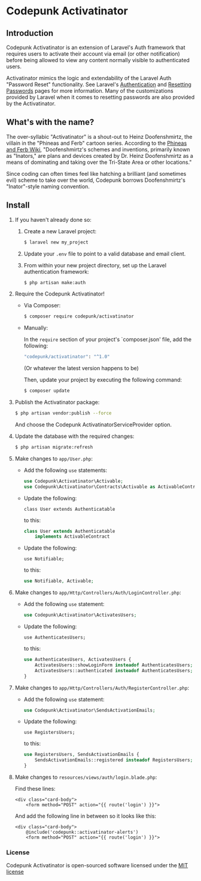 # Codepunk Activatinator

## Introduction

Codepunk Activatinator is an extension of Laravel's Auth framework that 
requires users to activate their account via email (or other notification) before 
being allowed to view any content normally visible to authenticated users.

Activatinator mimics the logic and extendability of the Laravel Auth "Password Reset"
functionality. See Laravel's [Authentication](https://laravel.com/docs/authentication) 
and [Resetting Passwords](https://laravel.com/docs/passwords) pages for more information.
Many of the customizations provided by Laravel when it comes to resetting passwords 
are also provided by the Activatinator.

## What's with the name?

The over-syllabic "Activatinator" is a shout-out to Heinz Doofenshmirtz, the villain
in the "Phineas and Ferb" cartoon series. According to the 
[Phineas and Ferb Wiki](http://phineasandferb.wikia.com/wiki/List_of_Doofenshmirtz%27s_schemes_and_inventions), 
"Doofenshmirtz's schemes and inventions, primarily known as "Inators," are plans and 
devices created by Dr. Heinz Doofenshmirtz as a means of dominating and taking over 
the Tri-State Area or other locations."

Since coding can often times feel like hatching a brilliant (and sometimes evil) 
scheme to take over the world, Codepunk borrows Doofenshmirtz's "Inator"-style naming 
convention.

## Install

1. If you haven't already done so:
   
   1. Create a new Laravel project:

      ```bash
      $ laravel new my_project
      ```

   2. Update your `.env` file to point to a valid database and email client.

   3. From within your new project directory, set up the Laravel authentication framework:

      ```bash
      $ php artisan make:auth
      ``` 

2. Require the Codepunk Activatinator!

   * Via Composer:

     ```bash
     $ composer require codepunk/activatinator
     ```
   
   * Manually:
     
     In the `require` section of your project's `composer.json' file, add the following:
     
     ```bash
     "codepunk/activatinator": "^1.0"
     ```
     
     (Or whatever the latest version happens to be)
     
     Then, update your project by executing the following command:
     
     ```bash
     $ composer update
     ```
     
3. Publish the Activatinator package:
   
   ```bash
   $ php artisan vendor:publish --force
   ```
   
   And choose the Codepunk ActivatinatorServiceProvider option.

4. Update the database with the required changes:
   
   ```bash
   $ php artisan migrate:refresh
   ```
5. Make changes to `app/User.php`:
   
   * Add the following `use` statements:
   
     ```php
     use Codepunk\Activatinator\Activable;
     use Codepunk\Activatinator\Contracts\Activable as ActivableContract;
     ```
   
   * Update the following:
     
     ```
     class User extends Authenticatable
     ```
     
     to this:
     
     ```php
     class User extends Authenticatable
         implements ActivableContract
     ```
   
   * Update the following:
        
     ```
     use Notifiable;
     ```
     
     to this:
     
     ```php
     use Notifiable, Activable;
     ```

6. Make changes to `app/Http/Controllers/Auth/LoginController.php`:
   
   * Add the following `use` statement:
     
     ```php
     use Codepunk\Activatinator\ActivatesUsers;
     ```
     
   * Update the following:
     
     ```
     use AuthenticatesUsers;
     ```
     
     to this:
     
     ```php
     use AuthenticatesUsers, ActivatesUsers {
         ActivatesUsers::showLoginForm insteadof AuthenticatesUsers;
         ActivatesUsers::authenticated insteadof AuthenticatesUsers;
     }
     ```

6. Make changes to `app/Http/Controllers/Auth/RegisterController.php`:
   
   * Add the following `use` statement:
     
     ```php
     use Codepunk\Activatinator\SendsActivationEmails;
     ```
     
   * Update the following:
     
     ```
     use RegistersUsers;
     ```
     
     to this:
     
     ```php
     use RegistersUsers, SendsActivationEmails {
         SendsActivationEmails::registered insteadof RegistersUsers;
     }
     ```

6. Make changes to `resources/views/auth/login.blade.php`:
   
   Find these lines:
   
   ```
   <div class="card-body">
       <form method="POST" action="{{ route('login') }}">
   ```
   
   And add the following line in between so it looks like this:

   ```
   <div class="card-body">
       @include('codepunk::activatinator-alerts')
       <form method="POST" action="{{ route('login') }}">
   ```

### License

Codepunk Activatinator is open-sourced software licensed under the 
[MIT license](http://opensource.org/licenses/MIT)
